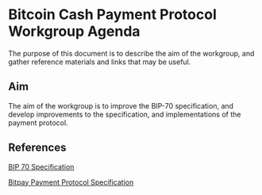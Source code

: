 Bitcoin Cash Payment Protocol Workgroup Agenda
==============================================

The purpose of this document is to describe the aim of the workgroup, and gather reference materials and links that may be useful.

Aim
---

The aim of the workgroup is to improve the BIP-70 specification, and develop improvements to the specification, and implementations of the payment protocol.

References
----------

[BIP 70 Specification](https://github.com/bitcoin/bips/blob/master/bip-0070.mediawiki)

[Bitpay Payment Protocol Specification](https://bitpay.com/docs/payment-protocol)

